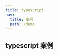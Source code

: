 ```yaml
---
title: typescript
nav:
  title: 案例
  path: /demo
---
```


## typescript 案例

<code src="../examples/typescript.tsx"></code>
